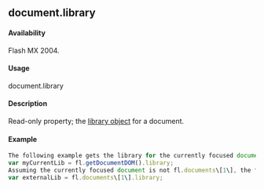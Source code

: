 ## document.library

#### Availability

Flash MX 2004.

#### Usage

document.library

#### Description

Read-only property; the [library object](../library_object/library_summary.md) for a document.

#### Example

```javascript
The following example gets the library for the currently focused document:
var myCurrentLib = fl.getDocumentDOM().library;
Assuming the currently focused document is not fl.documents\[1\], the following example gets the library for a nonfocused library or for a library you opened using File \Open as external library:
var externalLib = fl.documents\[1\].library;

```